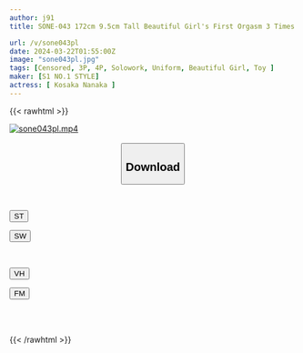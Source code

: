 ```yaml
---
author: j91
title: SONE-043 172cm 9.5cm Tall Beautiful Girl's First Orgasm 3 Times Special Nanaka Kosaka

url: /v/sone043pl
date: 2024-03-22T01:55:00Z
image: "sone043pl.jpg"
tags: [Censored, 3P, 4P, Solowork, Uniform, Beautiful Girl, Toy	]
maker: [S1 NO.1 STYLE]
actress: [ Kosaka Nanaka ]
---
```



{{< rawhtml >}}

<div class="video" data-videoid="PrXAyQ1Jg3i07Re">
    <a href="javascript:;">
        <img src="/v/sone043pl/sone043pl.jpg" width="WIDTH" height="HEIGHT" alt="sone043pl.mp4" loading="lazy">
    </a>
</div>

<script type="text/javascript" src="https://j91.asia/asset/on-demand-st.js"></script>

<br>
  <link rel="stylesheet" href="https://j91.asia/asset/bs5.css">
  
  <center>
  <button class="btn btn-primary" type="button" data-bs-toggle="collapse" data-bs-target=".multi-collapse" aria-expanded="false" aria-controls="multiCollapseExample1 multiCollapseExample2"><h2>Download</h2></button></center>
</p>
<div class="row">
  <div class="col">
    <div class="collapse multi-collapse" id="multiCollapseExample1">
      <div class="card card-body">
	      	      <br>
<div class="buttons">  
<p><a href="https://streamtape.to/v/PrXAyQ1Jg3i07Re" target="_blank"><button class="btn-hover color-3"><i class="fa fa-download"></i> ST</button></a></p>
<p><a href="https://asnwish.com/vk60rutff01x" target="_blank"><button class="btn-hover color-2"><i class="fa fa-download"></i> SW</button></a></p></div>
    </div>
  </div>
</div>
  <div class="col">
    <div class="collapse multi-collapse" id="multiCollapseExample2">
      <div class="card card-body">
	      <br>
<div class="buttons">
<p><a href="javascript:;"><button class="btn-hover color-9"><i class="fa fa-download"></i> VH</button></a></p>
<p><a href="javascript:;"><button class="btn-hover color-8"><i class="fa fa-download"></i> FM</button></a></p></div>
<br><br>
      </div>
    </div>
  </div>
</div>

{{< /rawhtml >}}
